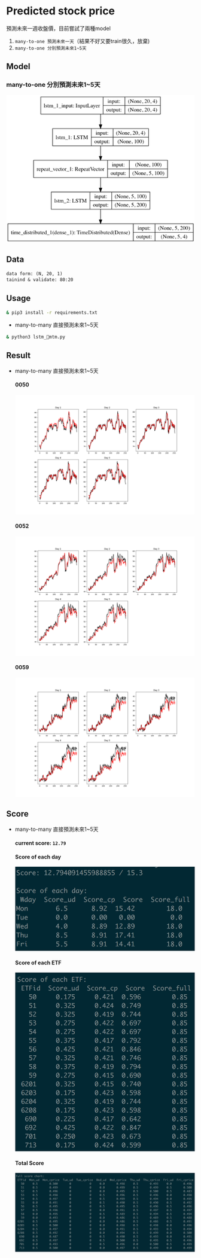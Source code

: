 # Predicted stock price
預測未來一週收盤價，目前嘗試了兩種model
1. ```many-to-one 預測未來一天```（結果不好又要train很久，放棄)
2. ```many-to-one 分別預測未來1~5天```

## Model
### many-to-one 分別預測未來1~5天

<img src="images/model/lstm_mtm.png">

## Data
    data form: (N, 20, 1)
    tainind & validate: 80:20

## Usage

```bash
& pip3 install -r requirements.txt
```

* many-to-many 直接預測未來1~5天

```bash
& python3 lstm_mtm.py
```

## Result

* many-to-many 直接預測未來1~5天

    #### 0050
    <img src="images/result/result_lstm_mtm_0050.png">

    #### 0052
    <img src="images/result/result_lstm_mtm_0052.png">

    #### 0059
    <img src="images/result/result_lstm_mtm_0059.png">

## Score

* many-to-many 直接預測未來1~5天

    #### current score: ```12.79```

    #### Score of each day
    <img src="images/score_1.png">

    #### Score of each ETF
    <img src="images/score_2.png">

    #### Total Score
    <img src="images/score_3.png">
